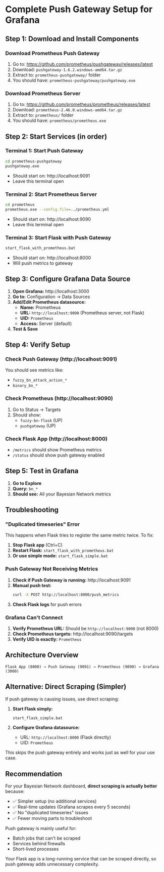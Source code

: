 # Complete Push Gateway Setup for Grafana

## Step 1: Download and Install Components

### Download Prometheus Push Gateway
1. Go to: https://github.com/prometheus/pushgateway/releases/latest
2. Download: `pushgateway-1.6.2.windows-amd64.tar.gz`
3. Extract to: `prometheus-pushgateway/` folder
4. You should have: `prometheus-pushgateway/pushgateway.exe`

### Download Prometheus Server
1. Go to: https://github.com/prometheus/prometheus/releases/latest  
2. Download: `prometheus-2.46.0.windows-amd64.tar.gz`
3. Extract to: `prometheus/` folder
4. You should have: `prometheus/prometheus.exe`

## Step 2: Start Services (in order)

### Terminal 1: Start Push Gateway
```bash
cd prometheus-pushgateway
pushgateway.exe
```
- Should start on: http://localhost:9091
- Leave this terminal open

### Terminal 2: Start Prometheus Server
```bash
cd prometheus
prometheus.exe --config.file=../prometheus.yml
```
- Should start on: http://localhost:9090
- Leave this terminal open

### Terminal 3: Start Flask with Push Gateway
```bash
start_flask_with_prometheus.bat
```
- Should start on: http://localhost:8000
- Will push metrics to gateway

## Step 3: Configure Grafana Data Source

1. **Open Grafana:** http://localhost:3000
2. **Go to:** Configuration → Data Sources
3. **Add/Edit Prometheus datasource:**
   - **Name:** Prometheus
   - **URL:** `http://localhost:9090` (Prometheus server, not Flask)
   - **UID:** `Prometheus`
   - **Access:** Server (default)
4. **Test & Save**

## Step 4: Verify Setup

### Check Push Gateway (http://localhost:9091)
You should see metrics like:
- `fuzzy_bn_attack_action_*`
- `binary_bn_*`

### Check Prometheus (http://localhost:9090)
1. Go to Status → Targets
2. Should show:
   - `fuzzy-bn-flask` (UP)
   - `pushgateway` (UP)

### Check Flask App (http://localhost:8000)
- `/metrics` should show Prometheus metrics
- `/status` should show push gateway enabled

## Step 5: Test in Grafana

1. **Go to Explore**
2. **Query:** `bn_*` 
3. **Should see:** All your Bayesian Network metrics

## Troubleshooting

### "Duplicated timeseries" Error
This happens when Flask tries to register the same metric twice. To fix:

1. **Stop Flask app** (Ctrl+C)
2. **Restart Flask:** `start_flask_with_prometheus.bat`
3. **Or use simple mode:** `start_flask_simple.bat`

### Push Gateway Not Receiving Metrics
1. **Check if Push Gateway is running:** http://localhost:9091
2. **Manual push test:**
   ```bash
   curl -X POST http://localhost:8000/push_metrics
   ```
3. **Check Flask logs** for push errors

### Grafana Can't Connect
1. **Verify Prometheus URL:** Should be `http://localhost:9090` (not 8000)
2. **Check Prometheus targets:** http://localhost:9090/targets
3. **Verify UID is exactly:** `Prometheus`

## Architecture Overview

```
Flask App (8000) → Push Gateway (9091) → Prometheus (9090) → Grafana (3000)
```

## Alternative: Direct Scraping (Simpler)

If push gateway is causing issues, use direct scraping:

1. **Start Flask simply:**
   ```bash
   start_flask_simple.bat
   ```

2. **Configure Grafana datasource:**
   - URL: `http://localhost:8000` (Flask directly)
   - UID: `Prometheus`

This skips the push gateway entirely and works just as well for your use case.

## Recommendation

For your Bayesian Network dashboard, **direct scraping is actually better** because:
- ✅ Simpler setup (no additional services)
- ✅ Real-time updates (Grafana scrapes every 5 seconds)
- ✅ No "duplicated timeseries" issues
- ✅ Fewer moving parts to troubleshoot

Push gateway is mainly useful for:
- Batch jobs that can't be scraped
- Services behind firewalls
- Short-lived processes

Your Flask app is a long-running service that can be scraped directly, so push gateway adds unnecessary complexity.
